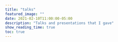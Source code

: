 ```yaml
---
title: "talks"
featured_image: ""
date: 2021-02-10T11:00:00-05:00
description: "Talks and presentations that I gave"
show_reading_time: true
toc: true
---
```


